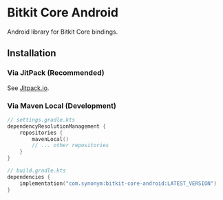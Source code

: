 # Bitkit Core Android

Android library for Bitkit Core bindings.

## Installation

### Via JitPack (Recommended)

See [Jitpack.io](https://jitpack.io/).

### Via Maven Local (Development)

```kotlin
// settings.gradle.kts
dependencyResolutionManagement {
    repositories {
        mavenLocal()
        // ... other repositories
    }
}

// build.gradle.kts  
dependencies {
    implementation("com.synonym:bitkit-core-android:LATEST_VERSION")
}
```
